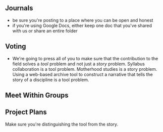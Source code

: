 ## Journals
+ be sure you're posting to a place where you can be open and honest
+ if you're using Google Docs, either keep one doc that you've shared with us or share an entire folder

## Voting
+ We're going to press all of you to make sure that the contribution to the field solves a *tool* problem and not just a *story* problem. Syllabus collaboration is a tool problem. Motherhood studies is a story problem. Using a web-based archive tool to construct a narrative that tells the story of a discipline is a tool problem. 

## Meet Within Groups

## Project Plans
Make sure you're distinguishing the tool from the story. 
